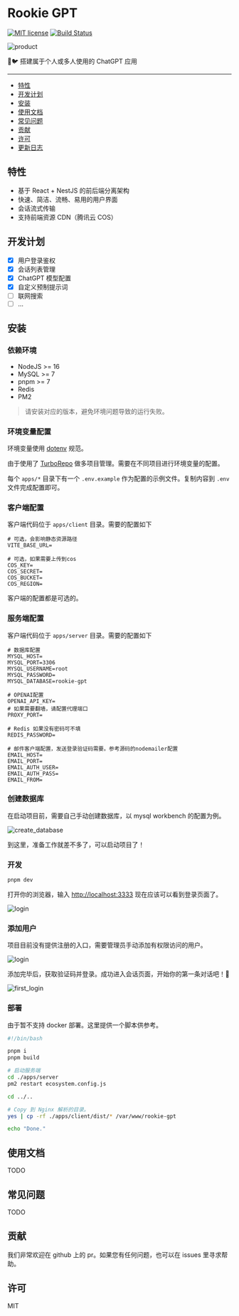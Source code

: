 # Rookie GPT

[![MIT license](http://img.shields.io/badge/license-MIT-brightgreen.svg)](http://opensource.org/licenses/MIT)
[![Build Status](https://api.travis-ci.com/user/repo.svg?branch=master)](https://travis-ci.com/user/repo)

![product](./docs/product.jpg)

🥬🐦 搭建属于个人或多人使用的 ChatGPT 应用

---

- [特性](#特性)
- [开发计划](#开发计划)
- [安装](#安装)
- [使用文档](#使用文档)
- [常见问题](#常见问题)
- [贡献](#贡献)
- [许可](#许可)
- [更新日志](./CHANGELOG.md)

## 特性

- 基于 React + NestJS 的前后端分离架构
- 快速、简洁、流畅、易用的用户界面
- 会话流式传输
- 支持前端资源 CDN（腾讯云 COS）

## 开发计划

- [x] 用户登录鉴权
- [x] 会话列表管理
- [x] ChatGPT 模型配置
- [x] 自定义预制提示词
- [ ] 联网搜索
- [ ] ...

## 安装

### 依赖环境

- NodeJS >= 16
- MySQL >= 7
- pnpm >= 7
- Redis
- PM2

> 请安装对应的版本，避免环境问题导致的运行失败。

### 环境变量配置

环境变量使用 [dotenv](https://github.com/motdotla/dotenv) 规范。

由于使用了 [TurboRepo](https://turbo.build/repo) 做多项目管理。需要在不同项目进行环境变量的配置。

每个 `apps/*` 目录下有一个 `.env.example` 作为配置的示例文件。复制内容到 `.env` 文件完成配置即可。

### 客户端配置

客户端代码位于 `apps/client` 目录。需要的配置如下

```env
# 可选，会影响静态资源路径
VITE_BASE_URL=

# 可选，如果需要上传到cos
COS_KEY=
COS_SECRET=
COS_BUCKET=
COS_REGION=
```

客户端的配置都是可选的。

### 服务端配置

客户端代码位于 `apps/server` 目录。需要的配置如下

```env
# 数据库配置
MYSQL_HOST=
MYSQL_PORT=3306
MYSQL_USERNAME=root
MYSQL_PASSWORD=
MYSQL_DATABASE=rookie-gpt

# OPENAI配置
OPENAI_API_KEY=
# 如果需要翻墙，请配置代理端口
PROXY_PORT=

# Redis 如果没有密码可不填
REDIS_PASSWORD=

# 邮件客户端配置，发送登录验证码需要。参考源码的nodemailer配置
EMAIL_HOST=
EMAIL_PORT=
EMAIL_AUTH_USER=
EMAIL_AUTH_PASS=
EMAIL_FROM=
```

### 创建数据库

在启动项目前，需要自己手动创建数据库，以 mysql workbench 的配置为例。

![create_database](./docs/create_database.png)

到这里，准备工作就差不多了，可以启动项目了！

### 开发

```bash
pnpm dev
```

打开你的浏览器，输入 <http://localhost:3333> 现在应该可以看到登录页面了。

![login](./docs/login.jpg)

### 添加用户

项目目前没有提供注册的入口，需要管理员手动添加有权限访问的用户。

![login](./docs/create_user.jpg)

添加完毕后，获取验证码并登录。成功进入会话页面，开始你的第一条对话吧！🚀

![first_login](./docs/first_login.jpg)

### 部署

由于暂不支持 docker 部署。这里提供一个脚本供参考。

```sh
#!/bin/bash

pnpm i
pnpm build

# 启动服务端
cd ./apps/server
pm2 restart ecosystem.config.js

cd ../..

# Copy 到 Nginx 解析的目录。
yes | cp -rf ./apps/client/dist/* /var/www/rookie-gpt

echo "Done."
```

## 使用文档

TODO

## 常见问题

TODO

## 贡献

我们非常欢迎在 github 上的 pr。如果您有任何问题，也可以在 issues 里寻求帮助。

## 许可

MIT
